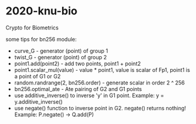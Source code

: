 # 2020-knu-bio
Crypto for Biometrics


some tips for bn256 module:
- curve_G - generator (point) of group 1
- twist_G - generator (point) of group 2
- point1.add(point2) - add two points, point1 + point2
- point1.scalar_mul(value) - value * point1, value is scalar of Fp1, point1 is a point of G1 or G2
- random.randrange(2, bn256.order) - generate scalar in order 2 ^ 256
- bn256.optimal_ate - Ate pairing of G2 and G1 points
- use additive_inverse() to inverse 'y' in G1 point. Example: y = y.additive_inverse()
- use negate() function to inverse point in G2. negate() returns nothing! Example: P.negate() -> Q.add(P)
